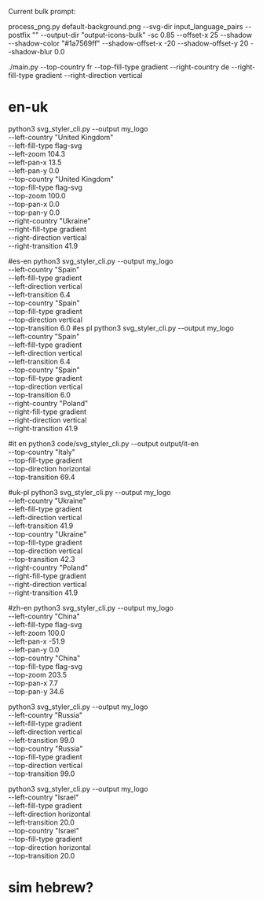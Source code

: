 Current bulk prompt:

process_png.py default-background.png  --svg-dir input_language_pairs --postfix "" --output-dir "output-icons-bulk" -sc 0.85 --offset-x 25 --shadow --shadow-color "#1a7569ff" --shadow-offset-x -20 --shadow-offset-y 20 --shadow-blur 0.0

./main.py --top-country fr --top-fill-type gradient --right-country de --right-fill-type gradient --right-direction vertical


# en-uk
python3 svg_styler_cli.py --output my_logo \
    --left-country "United Kingdom" \
    --left-fill-type flag-svg \
    --left-zoom 104.3 \
    --left-pan-x 13.5 \
    --left-pan-y 0.0 \
    --top-country "United Kingdom" \
    --top-fill-type flag-svg \
    --top-zoom 100.0 \
    --top-pan-x 0.0 \
    --top-pan-y 0.0 \
    --right-country "Ukraine" \
    --right-fill-type gradient \
    --right-direction vertical \
    --right-transition 41.9

#es-en
python3 svg_styler_cli.py --output my_logo \
    --left-country "Spain" \
    --left-fill-type gradient \
    --left-direction vertical \
    --left-transition 6.4 \
    --top-country "Spain" \
    --top-fill-type gradient \
    --top-direction vertical \
    --top-transition 6.0
#es pl
python3 svg_styler_cli.py --output my_logo \
    --left-country "Spain" \
    --left-fill-type gradient \
    --left-direction vertical \
    --left-transition 6.4 \
    --top-country "Spain" \
    --top-fill-type gradient \
    --top-direction vertical \
    --top-transition 6.0 \
    --right-country "Poland" \
    --right-fill-type gradient \
    --right-direction vertical \
    --right-transition 41.9

#it en
python3 code/svg_styler_cli.py --output output/it-en \
    --top-country "Italy" \
    --top-fill-type gradient \
    --top-direction horizontal \
    --top-transition 69.4

#uk-pl
python3 svg_styler_cli.py --output my_logo \
    --left-country "Ukraine" \
    --left-fill-type gradient \
    --left-direction vertical \
    --left-transition 41.9 \
    --top-country "Ukraine" \
    --top-fill-type gradient \
    --top-direction vertical \
    --top-transition 42.3 \
    --right-country "Poland" \
    --right-fill-type gradient \
    --right-direction vertical \
    --right-transition 41.9


#zh-en
python3 svg_styler_cli.py --output my_logo \
    --left-country "China" \
    --left-fill-type flag-svg \
    --left-zoom 100.0 \
    --left-pan-x -51.9 \
    --left-pan-y 0.0 \
    --top-country "China" \
    --top-fill-type flag-svg \
    --top-zoom 203.5 \
    --top-pan-x 7.7 \
    --top-pan-y 34.6

python3 svg_styler_cli.py --output my_logo \
    --left-country "Russia" \
    --left-fill-type gradient \
    --left-direction vertical \
    --left-transition 99.0 \
    --top-country "Russia" \
    --top-fill-type gradient \
    --top-direction vertical \
    --top-transition 99.0

python3 svg_styler_cli.py --output my_logo \
    --left-country "Israel" \
    --left-fill-type gradient \
    --left-direction horizontal \
    --left-transition 20.0 \
    --top-country "Israel" \
    --top-fill-type gradient \
    --top-direction horizontal \
    --top-transition 20.0
# sim hebrew?
